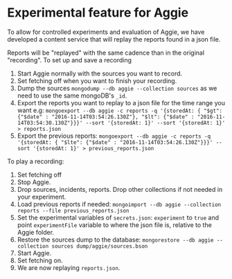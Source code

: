 Experimental feature for Aggie
==============================

To allow for controlled experiments and evaluation of Aggie, we have developed
a content service that will replay the reports found in a json file.

Reports will be "replayed" with the same cadence than in the original 
"recording". To set up and save a recording

1. Start Aggie normally with the sources you want to record.
2. Set fetching off when you want to finish your recording.
3. Dump the sources `mongodump --db aggie --collection sources` as we need to use the same mongoDB's `_id`.
4. Export the reports you want to replay to a json file for the time range you want e.g:
`mongoexport --db aggie -c reports -q '{storedAt: { "$gt": {"$date" : "2016-11-14T03:54:26.130Z"}, "$lt": {"$date" : "2016-11-14T03:54:30.130Z"}}}' --sort '{storedAt: 1}' --sort '{storedAt: 1}' > reports.json` 
5. Export the previous reports:
`mongoexport --db aggie -c reports -q '{storedAt: { "$lte": {"$date" : "2016-11-14T03:54:26.130Z"}}}' --sort '{storedAt: 1}' > previous_reports.json` 

To play a recording:

1. Set fetching off
1. Stop Aggie.
1. Drop sources, incidents, reports. Drop other collections if not needed in your experiment.
1. Load previous reports if needed:
   `mongoimport --db aggie --collection reports --file previous_reports.json`
1. Set the experimental variables of `secrets.json`: `experiment` to `true` 
   and point `experimentFile` variable to where the json file is, relative to the Aggie folder.
1. Restore the sources dump to the database:
   `mongorestore --db aggie --collection sources dump/aggie/sources.bson`
1. Start Aggie.
1. Set fetching on.
1. We are now replaying `reports.json`.
